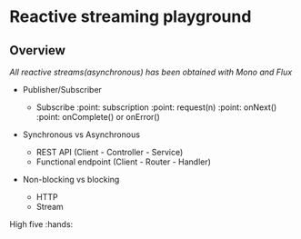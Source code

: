 # Reactive streaming playground

## Overview

*All reactive streams(asynchronous) has been obtained with Mono and Flux*

- Publisher/Subscriber
    - Subscribe :point: subscription :point: request(n) :point: onNext() :point: onComplete() or onError()

- Synchronous vs Asynchronous
    - REST API (Client - Controller - Service)
    - Functional endpoint (Client - Router - Handler)

- Non-blocking vs blocking
    - HTTP
    - Stream

High five :hands: